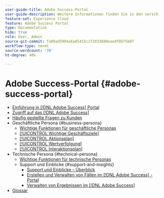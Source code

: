 ```yaml
---
user-guide-title: Adobe Success-Portal
user-guide-description: Weitere Informationen finden Sie in den verschiedenen Ressourcen zum Adobe-Erfolgsportal .
feature-set: Experience Cloud
feature: Adobe Success Portal
type: Documentation
hide: true
role: User, Admin
source-git-commit: fa00ad5094a6a85415c1f2033680eaedf05f5b07
workflow-type: tm+mt
source-wordcount: '70'
ht-degree: 40%

---
```



# Adobe Success-Portal {#adobe-success-portal}

- [Einführung in  [!DNL Adobe Success]  Portal](/help/adobe-success-portal/adobe-success-portal-introduction.md)
- [Zugriff auf das  [!DNL Adobe Success] ](/help/adobe-success-portal/access-to-the-adobe-success-portal.md)
- [Häufig gestellte Fragen zu Kunden](/help/adobe-success-portal/adobe-success-portal-customer-faq.md)
- Geschäftliche Persona {#business-persona}
   - [Wichtige Funktionen für geschäftliche Personas](/help/adobe-success-portal/business-persona/key-functionalities-for-business-persona.md)
   - [[!UICONTROL Wichtige Geschäftsziele]](/help/adobe-success-portal/business-persona/key-business-objectives.md)
   - [[!UICONTROL Aktionsplan]](/help/adobe-success-portal/business-persona/action-plan.md)
   - [[!UICONTROL Wertverfolgung]](/help/adobe-success-portal/business-persona/value-tracker.md)
   - [[!UICONTROL Interaktionsplan]](/help/adobe-success-portal/business-persona/engagement-plan.md)
- Technische Persona {#technical-persona}
   - [Wichtige Funktionen für technische Personas](/help/adobe-success-portal/technical-persona/key-functionalities-for-technical-persona.md)
   - Support und Einblicke {#support-and-insights}
      - [Support und Einblicke – Überblick](/help/adobe-success-portal/technical-persona/support-and-insights/support-and-insights-overview.md)
      - [Erstellen und Verwalten von Fällen im  [!DNL Adobe Success] -Portal](/help/adobe-success-portal/technical-persona/support-and-insights/create-and-manage-cases-in-the-adobe-success-portal.md)
      - [Verwalten von Ergebnissen im  [!DNL Adobe Success] ](/help/adobe-success-portal/technical-persona/support-and-insights/manage-findings-adobe-success-portal.md)
- [Glossar](/help/adobe-success-portal/glossary.md)
